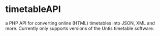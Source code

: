 timetableAPI
============

a PHP API for converting online (HTML) timetables into JSON, XML and more. Currently only supports versions of the Untis timetable software.